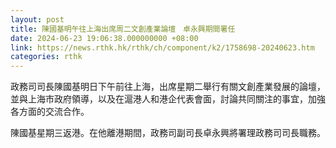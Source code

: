 ```yaml
---
layout: post
title: 陳國基明午往上海出席周二文創產業論壇　卓永興期間署任
date: 2024-06-23 19:06:38.000000000 +08:00
link: https://news.rthk.hk/rthk/ch/component/k2/1758698-20240623.htm
categories: rthk
---
```


政務司司長陳國基明日下午前往上海，出席星期二舉行有關文創產業發展的論壇，並與上海市政府領導，以及在滬港人和港企代表會面，討論共同關注的事宜，加強各方面的交流合作。

陳國基星期三返港。在他離港期間，政務司副司長卓永興將署理政務司司長職務。
